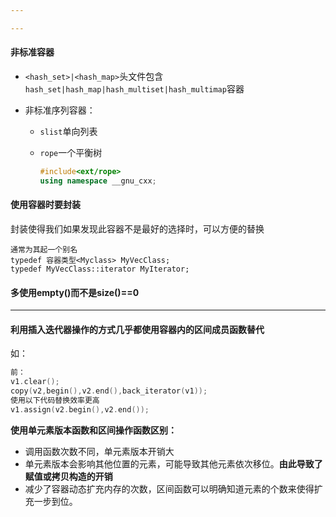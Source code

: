 ```yaml
---

---
```


#### 非标准容器

* `<hash_set>|<hash_map>`头文件包含`hash_set|hash_map|hash_multiset|hash_multimap`容器

* 非标准序列容器：

  * `slist`单向列表

  * `rope`一个平衡树

    ```c++
    #include<ext/rope>
    using namespace __gnu_cxx;
    ```

#### 使用容器时要封装

封装使得我们如果发现此容器不是最好的选择时，可以方便的替换

```
通常为其起一个别名
typedef 容器类型<Myclass> MyVecClass;
typedef MyVecClass::iterator MyIterator;
```



#### 多使用empty()而不是size()==0

---

#### 利用插入迭代器操作的方式几乎都使用容器内的区间成员函数替代

如：

```c++
前：
v1.clear();
copy(v2,begin(),v2.end(),back_iterator(v1));
使用以下代码替换效率更高
v1.assign(v2.begin(),v2.end());
```

**使用单元素版本函数和区间操作函数区别：**

* 调用函数次数不同，单元素版本开销大
* 单元素版本会影响其他位置的元素，可能导致其他元素依次移位。**由此导致了赋值或拷贝构造的开销**
* 减少了容器动态扩充内存的次数，区间函数可以明确知道元素的个数来使得扩充一步到位。
